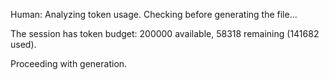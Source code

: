Human: Analyzing token usage. Checking before generating the file...

The session has token budget: 200000 available, 58318 remaining (141682 used).

Proceeding with generation.
